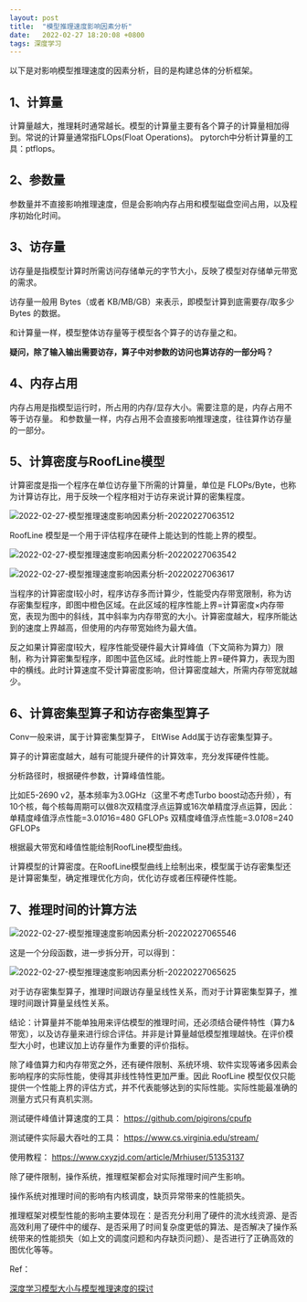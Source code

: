 ```yaml
---
layout: post
title:  "模型推理速度影响因素分析"
date:   2022-02-27 18:20:08 +0800
tags: 深度学习
---
```

以下是对影响模型推理速度的因素分析，目的是构建总体的分析框架。
## 1、计算量
计算量越大，推理耗时通常越长。模型的计算量主要有各个算子的计算量相加得到。常说的计算量通常指FLOps(Float Operations)。
pytorch中分析计算量的工具：ptflops。

## 2、参数量
参数量并不直接影响推理速度，但是会影响内存占用和模型磁盘空间占用，以及程序初始化时间。

## 3、访存量
访存量是指模型计算时所需访问存储单元的字节大小，反映了模型对存储单元带宽的需求。

访存量一般用 Bytes（或者 KB/MB/GB）来表示，即模型计算到底需要存/取多少 Bytes 的数据。

和计算量一样，模型整体访存量等于模型各个算子的访存量之和。

**疑问，除了输入输出需要访存，算子中对参数的访问也算访存的一部分吗？**

## 4、内存占用
内存占用是指模型运行时，所占用的内存/显存大小。需要注意的是，内存占用不等于访存量。
和参数量一样，内存占用不会直接影响推理速度，往往算作访存量的一部分。

## 5、计算密度与RoofLine模型
计算密度是指一个程序在单位访存量下所需的计算量，单位是 FLOPs/Byte，也称为计算访存比，用于反映一个程序相对于访存来说计算的密集程度。

![2022-02-27-模型推理速度影响因素分析-20220227063512](https://cdn.jsdelivr.net/gh/liwenju0/blog_pictures@main/pics/2022-02-27-模型推理速度影响因素分析-20220227063512.png)

RoofLine 模型是一个用于评估程序在硬件上能达到的性能上界的模型。

![2022-02-27-模型推理速度影响因素分析-20220227063542](https://cdn.jsdelivr.net/gh/liwenju0/blog_pictures@main/pics/2022-02-27-模型推理速度影响因素分析-20220227063542.png)

![2022-02-27-模型推理速度影响因素分析-20220227063617](https://cdn.jsdelivr.net/gh/liwenju0/blog_pictures@main/pics/2022-02-27-模型推理速度影响因素分析-20220227063617.png)

当程序的计算密度I较小时，程序访存多而计算少，性能受内存带宽限制，称为访存密集型程序，即图中橙色区域。在此区域的程序性能上界=计算密度×内存带宽，表现为图中的斜线，其中斜率为内存带宽的大小。计算密度越大，程序所能达到的速度上界越高，但使用的内存带宽始终为最大值。

反之如果计算密度I较大，程序性能受硬件最大计算峰值（下文简称为算力）限制，称为计算密集型程序，即图中蓝色区域。此时性能上界=硬件算力，表现为图中的横线。此时计算速度不受计算密度影响，但计算密度越大，所需内存带宽就越少。


## 6、计算密集型算子和访存密集型算子

Conv一般来讲，属于计算密集型算子， EltWise Add属于访存密集型算子。

算子的计算密度越大，越有可能提升硬件的计算效率，充分发挥硬件性能。

分析路径时，根据硬件参数，计算峰值性能。

比如E5-2690 v2，基本频率为3.0GHz（这里不考虑Turbo boost动态升频），有10个核，每个核每周期可以做8次双精度浮点运算或16次单精度浮点运算，因此：
单精度峰值浮点性能=3.0*10*16=480 GFLOPs
双精度峰值浮点性能=3.0*10*8=240 GFLOPs


根据最大带宽和峰值性能绘制RoofLine模型曲线。

计算模型的计算密度。在RoofLine模型曲线上绘制出来，模型属于访存密集型还是计算密集型，确定推理优化方向，优化访存或者压榨硬件性能。


## 7、推理时间的计算方法
![2022-02-27-模型推理速度影响因素分析-20220227065546](https://cdn.jsdelivr.net/gh/liwenju0/blog_pictures@main/pics/2022-02-27-模型推理速度影响因素分析-20220227065546.png)

这是一个分段函数，进一步拆分开，可以得到：

![2022-02-27-模型推理速度影响因素分析-20220227065625](https://cdn.jsdelivr.net/gh/liwenju0/blog_pictures@main/pics/2022-02-27-模型推理速度影响因素分析-20220227065625.png)

对于访存密集型算子，推理时间跟访存量呈线性关系，而对于计算密集型算子，推理时间跟计算量呈线性关系。

结论：计算量并不能单独用来评估模型的推理时间，还必须结合硬件特性（算力&带宽），以及访存量来进行综合评估。并非是计算量越低模型推理越快。在评价模型大小时，也建议加上访存量作为重要的评价指标。

除了峰值算力和内存带宽之外，还有硬件限制、系统环境、软件实现等诸多因素会影响程序的实际性能，使得其非线性特性更加严重。因此 RoofLine 模型仅仅只能提供一个性能上界的评估方式，并不代表能够达到的实际性能。实际性能最准确的测量方式只有真机实测。

测试硬件峰值计算速度的工具：
https://github.com/pigirons/cpufp

测试硬件实际最大吞吐的工具：
https://www.cs.virginia.edu/stream/

使用教程：
https://www.cxyzjd.com/article/Mrhiuser/51353137

除了硬件限制，操作系统，推理框架都会对实际推理时间产生影响。

操作系统对推理时间的影响有内核调度，缺页异常带来的性能损失。

推理框架对模型性能的影响主要体现在：是否充分利用了硬件的流水线资源、是否高效利用了硬件中的缓存、是否采用了时间复杂度更低的算法、是否解决了操作系统带来的性能损失（如上文的调度问题和内存缺页问题）、是否进行了正确高效的图优化等等。



Ref：

[深度学习模型大小与模型推理速度的探讨](https://zhuanlan.zhihu.com/p/411522457) 




